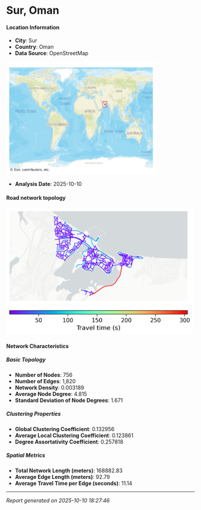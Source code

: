 # Sur, Oman

#### Location Information

- **City**: Sur
- **Country**: Oman
- **Data Source**: OpenStreetMap
<img src="Sur_location.png" alt="Sur Location Map" width="400" />

- **Analysis Date**: 2025-10-10

#### Road network topology

<img src="Sur_network_map.png" alt="Sur Road Network Map" width="500"/>

#### Network Characteristics

##### Basic Topology

- **Number of Nodes**: 756
- **Number of Edges**: 1,820
- **Network Density**: 0.003189
- **Average Node Degree**: 4.815
- **Standard Deviation of Node Degrees**: 1.671

##### Clustering Properties

- **Global Clustering Coefficient**: 0.132956
- **Average Local Clustering Coefficient**: 0.123861
- **Degree Assortativity Coefficient**: 0.257818

##### Spatial Metrics

- **Total Network Length (meters)**: 168882.83
- **Average Edge Length (meters)**: 92.79
- **Average Travel Time per Edge (seconds)**: 11.14

---
*Report generated on 2025-10-10 18:27:46*
